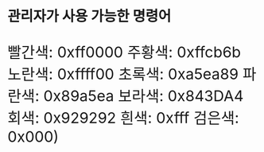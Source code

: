 # 관리자가 사용 가능한 명령어
<p style="font-size: 30px">빨간색: 0xff0000 주황색: 0xffcb6b 노란색: 0xffff00 초록색: 0xa5ea89 파란색: 0x89a5ea 보라색: 0x843DA4 회색: 0x929292 흰색: 0xfff 검은색: 0x000)</p>
